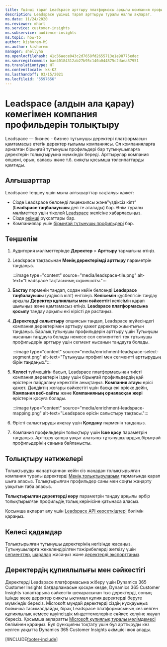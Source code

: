 ```yaml
---
title: Үшінші тарап Leadspace арттыру платформасы арқылы компания профильдерін арттыру
description: Leadspace үшінші тарап арттыруы туралы жалпы ақпарат.
ms.date: 11/24/2020
ms.reviewer: mhart
ms.service: customer-insights
ms.subservice: audience-insights
ms.topic: how-to
author: kishorem-MS
ms.author: kishorem
manager: shellyha
ms.openlocfilehash: 41c56aece043c2d7658fd2655713e1e98775edec
ms.sourcegitcommit: bae40184312ab27b95c140a044875c2daea37951
ms.translationtype: HT
ms.contentlocale: kk-KZ
ms.lasthandoff: 03/15/2021
ms.locfileid: "5597656"
---
```

# <a name="enrichment-of-company-profiles-with-leadspace-preview"></a>Leadspace (алдын ала қарау) көмегімен компания профильдерін толықтыру

Leadspace — бизнес - бизнес тұтынушы деректері платформасын қамтамасыз ететін деректер ғылымы компаниясы. Ол компанияларға арналған бірыңғай тұтынушы профильдері бар тұтынушыларға деректерін толықтыруына мүмкіндік береді. Арттырулар компания өлшемі, орын, саласы және т.б. сияқты қосымша төлсипаттарды қамтиды.

## <a name="prerequisites"></a>Алғышарттар

Leadspace теңшеу үшін мына алғышарттар сақталуы қажет:

- Сізде Leadspace белсенді лицензиясы және"үздіксіз кілт" (**Leadspace таңбалауышы** деп те аталады) бар. Өнім туралы мәліметтер үшін тікелей [Leadspace](https://www.leadspace.com/products/leadspace-on-demand/) желісіне хабарласыңыз.
- Сізде [әкімші](permissions.md#administrator) рұқсаттары бар.
- Компаниялар үшін [бірыңғай тұтынушы профильдері](customer-profiles.md) бар.

## <a name="configuration"></a>Теңшелім

1. Аудитория мәліметтерінде **Деректер** > **Арттыру** тармағына өтіңіз.

1. Leadspace тақтасынан **Менің деректерімді арттыру** параметрін таңдаңыз.

   :::image type="content" source="media/leadspace-tile.png" alt-text="Leadspace тақтасының скриншоты.":::

1. **Бастау** пәрменін таңдап, содан кейін белсенді **Leadspace таңбалауышы** (үздіксіз кілт) енгізіңіз. **Келісемін** құсбелгісін таңдау арқылы **Деректер құпиялығы мен сәйкестігі** келісімін қарап шығыңыз және қамтамасыз етіңіз. **Leadspace платформасына қосылу** таңдау арқылы екі кірісті де растаңыз.

1. **Деректерді салыстыру** опциясын таңдап, Leadspace жүйесіндегі компания деректерімен арттыру қажет деректер жиынтығын таңдаңыз. Барлық тұтынушы профильдерін арттыру үшін *Тұтынушы* нысанын таңдауға болады немесе сол сегменттегі тек тұтынушы профильдерін арттыру үшін сегмент нысанын таңдауға болады.

   :::image type="content" source="media/enrichment-leadspace-select-segment.png" alt-text="Тұтынушы профилі мен сегментті арттырудың бірін таңдаңыз.":::

1. **Келесі** түймешігін басып, Leadspace платформасынан тиісті компания деректерін іздеу үшін бірыңғай профильдердің қай өрістерін пайдалану керектігін анықтаңыз. **Компания атауы** өрісі қажет. Дәлдіктің жоғары сәйкестігі үшін басқа екі өріске дейін, **Компания веб-сайты** және **Компанияның орналасқан жері** өрістерін қосуға болады.

   :::image type="content" source="media/enrichment-leadspace-mapping.png" alt-text="Leadspace өрісін салыстыру тақтасы.":::
   
1. Өрісті салыстыруды аяқтау үшін **Қолдану** пәрменін таңдаңыз.

1. Компания профильдерін толықтыру үшін **Іске қосу** параметрін таңдаңыз. Арттыру қанша уақыт алатыны тұтынушылардың бірыңғай профильдерінің санына байланысты.

## <a name="enrichment-results"></a>Толықтыру нәтижелері

Толықтыруды жаңартқаннан кейін сіз жаңадан толықтырылған компания туралы деректерді [Менің толықтыруларым](enrichment-hub.md) тармағында қарап шыға аласыз. Толықтырылған профильдер саны мен соңғы жаңарту уақытын таба аласыз.

**Толықтырылған деректерді көру** параметрін таңдау арқылы әрбір толықтырылған профильдің толық көрінісіне қатынаса аласыз.

Қосымша ақпарат алу үшін [Leadspace API көрсеткіштері](https://support.leadspace.com/hc/en-us/sections/201997649-API) бөлімін қараңыз.

## <a name="next-steps"></a>Келесі қадамдар

Толықтырылған тұтынушы деректерінің негізінде жасаңыз. Тұтынушыларға жекелендірілген тәжірибелерді жеткізу үшін [сегменттер](segments.md), [шаралар](measures.md) жасаңыз және [деректерді экспорттаңыз](export-destinations.md).

## <a name="data-privacy-and-compliance"></a>Деректердің құпиялылығы мен сәйкестігі

Деректерді Leadspace платформасына жіберу үшін Dynamics 365 Customer Insights бағдарламасын қосқан кезде, Dynamics 365 Customer Insights талаптарына сәйкестік шекарасынан тыс деректерді, соның ішінде жеке деректер сияқты ықтимал құпия деректерді беруге мүмкіндік бересіз. Microsoft мұндай деректерді сіздің нұсқауыңыз бойынша тасымалдайды, бірақ Leadspace платформасының кез келген құпиялылық немесе қауіпсіздік міндеттемелеріне сәйкес келуіне жауап бересіз. Қосымша ақпаратты [Microsoft құпиялық туралы мәлімдемесі](https://go.microsoft.com/fwlink/?linkid=396732) бөлімінен қараңыз.
Бұл функцияны тоқтату үшін бұл арттыруды кез келген уақытта Dynamics 365 Customer Insights әкімшісі жоя алады.


[!INCLUDE[footer-include](../includes/footer-banner.md)]